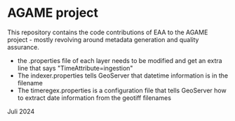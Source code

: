 # AGAME project

This repository contains the code contributions of EAA to the AGAME project - mostly revolving around metadata generation and quality assurance. 

- the .properties file of each layer needs to be modified and get an extra line that says "TimeAttribute=ingestion"
- The indexer.properties tells GeoServer that datetime information is in the filename
- The timeregex.properties is a configuration file that tells GeoServer how to extract date information from the geotiff filenames

Juli 2024
